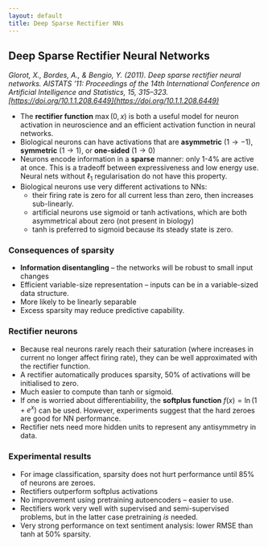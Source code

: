 ```yaml
---
layout: default
title: Deep Sparse Rectifier NNs
---
```


## Deep Sparse Rectifier Neural Networks

*Glorot, X., Bordes, A., & Bengio, Y. (2011). Deep sparse rectifier neural networks. AISTATS ’11: Proceedings of the 14th International Conference on Artificial Intelligence and Statistics, 15, 315–323. [https://doi.org/10.1.1.208.6449](https://doi.org/10.1.1.208.6449)*

- The **rectifier function** $\max(0,x)$ is both a useful model for neuron activation in neuroscience and an efficient activation function in neural networks. 
- Biological neurons can have activations that are **asymmetric** ($1 \rightarrow -1$), **symmetric** ($1 \rightarrow 1$), or **one-sided** ($1 \rightarrow 0$)
- Neurons encode information in a **sparse** manner: only 1-4% are active at once. This is a tradeoff between expressiveness and low energy use. Neural nets without $\ell_1$ regularisation do not have this property. 
- Biological neurons use very different activations to NNs:
    - their firing rate is zero for all current less than zero, then increases sub-linearly. 
    - artificial neurons use sigmoid or tanh activations, which are both asymmetrical about zero (not present in biology)
    - tanh is preferred to sigmoid because its steady state is zero. 

### Consequences of sparsity

- **Information disentangling** – the networks will be robust to small input changes
- Efficient variable-size representation – inputs can be in a variable-sized data structure. 
- More likely to be linearly separable
- Excess sparsity may reduce predictive capability. 

### Rectifier neurons

- Because real neurons rarely reach their saturation (where increases in current no longer affect firing rate), they can be well approximated with the rectifier function.
- A rectifier automatically produces sparsity, 50% of activations will be initialised to zero. 
- Much easier to compute than tanh or sigmoid.
- If one is worried about differentiability, the **softplus function** $f(x) = \ln(1+e^x)$ can be used. However, experiments suggest that the hard zeroes are good for NN performance.
- Rectifier nets need more hidden units to represent any antisymmetry in data. 


### Experimental results

- For image classification, sparsity does not hurt performance until 85% of neurons are zeroes.
- Rectifiers outperform softplus activations
- No improvement using pretraining autoencoders – easier to use. 
- Rectifiers work very well with supervised and semi-supervised problems, but in the latter case pretraining *is* needed.
- Very strong performance on text sentiment analysis: lower RMSE than tanh at 50% sparsity. 